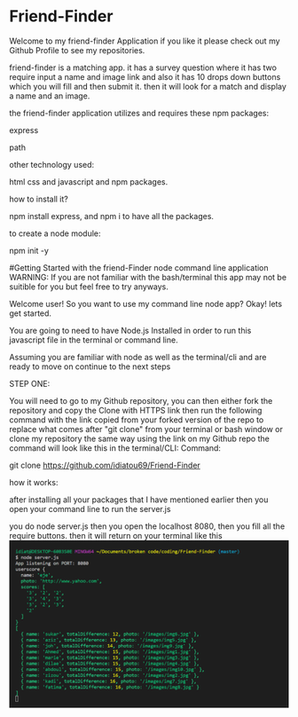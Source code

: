 # Friend-Finder
Welcome to my friend-finder Application if you like it please check out my Github Profile to see my repositories.

friend-finder is a matching app. it has a survey question where it has two require input a name and image link and also it has 10 drops down buttons which you will fill and then submit it. then it will look for a match and display a name and an image.

the friend-finder application utilizes and requires these npm packages:

express

 path

other technology used:

 html css and javascript and npm packages.

how to install it?

npm install express, and npm i to have all the packages.

to create a node module:

npm init -y


#Getting Started with the friend-Finder node command line application
WARNING: If you are not familiar with the bash/terminal this app may not be suitible for you but feel free to try anyways.

Welcome user! So you want to use my command line node app? Okay! lets get started.

You are going to need to have Node.js Installed in order to run this javascript file in the terminal or command line.

Assuming you are familiar with node as well as the terminal/cli and are ready to move on continue to the next steps

STEP ONE:

You will need to go to my Github repository, you can then either fork the repository and copy the Clone with HTTPS link then run the following command with the link copied from your forked version of the repo to replace what comes after "git clone" from your terminal or bash window or clone my repository the same way using the link on my Github repo the command will look like this in the terminal/CLI:
Command:

git clone https://github.com/idiatou69/Friend-Finder

how it works:

after installing all your packages that I have mentioned earlier then you open your command line to run the server.js

you do node server.js then you open the localhost 8080, then you fill all the require buttons. then it will return on your terminal like this
![return](./public/images/Capture.PNG)

